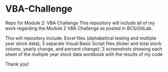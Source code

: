 # VBA-Challenge

Repo for Module 2: VBA Challenge
This repository will include all of my work regarding the Module 2 VBA Challenge as posted in BCS/GitLab.

This will repository include: 
    Excel files (alphabetical testing and multiple year stock data);
    3 separate Visual Basic Script files (ticker and total stock volume, yearly change, and percent change);
    3 screenshots showing each sheet of the multiple year stock data workbook with the results of my code
    
Thank you!
